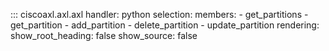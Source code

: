 ::: ciscoaxl.axl.axl
    handler: python
    selection:
      members:
        - get_partitions
        - get_partition
        - add_partition
        - delete_partition
        - update_partition
    rendering:
      show_root_heading: false
      show_source: false